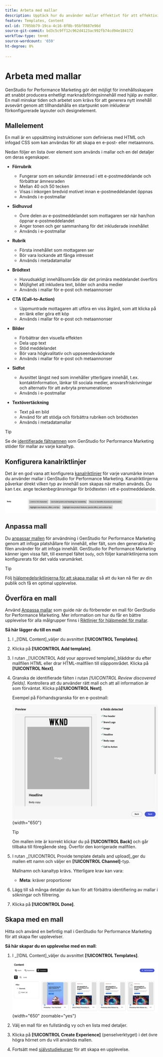 ```yaml
---
title: Arbeta med mallar
description: Upptäck hur du använder mallar effektivt för att effektivisera din kreativa process i Adobe GenStudio for Performance Marketing.
feature: Templates, Content
exl-id: 7705bb79-19ca-4c16-8f8b-95bf8687e96d
source-git-commit: bd3c5c9ff12c962d4123ac992fb74cd94e184172
workflow-type: tm+mt
source-wordcount: '659'
ht-degree: 0%

---
```


# Arbeta med mallar

GenStudio for Performance Marketing gör det möjligt för innehållsskapare att snabbt producera enhetligt marknadsföringsinnehåll med hjälp av _mallar_. En mall minskar tiden och arbetet som krävs för att generera nytt innehåll avsevärt genom att tillhandahålla en startpunkt som inkluderar förkonfigurerade layouter och designelement.

## Mallelement

En mall är en uppsättning instruktioner som definieras med HTML och infogad CSS som kan användas för att skapa en e-post- eller metaannons.

Nedan följer en lista över element som används i mallar och en del detaljer om deras egenskaper.

- **Förrubrik**

   - Fungerar som en sekundär ämnesrad i ett e-postmeddelande och förbättrar ämnesraden
   - Mellan 40 och 50 tecken
   - Visas i inkorgen bredvid motivet innan e-postmeddelandet öppnas
   - Används i e-postmallar

- **Sidhuvud**

   - Övre delen av e-postmeddelandet som mottagaren ser när han/hon öppnar e-postmeddelandet
   - Anger tonen och ger sammanhang för det inkluderade innehållet
   - Används i e-postmallar

- **Rubrik**

   - Första innehållet som mottagaren ser
   - Bör vara lockande att fånga intresset
   - Används i metadatamallar

- **Brödtext**

   - Huvudsakligt innehållsområde där det primära meddelandet överförs
   - Möjlighet att inkludera text, bilder och andra medier
   - Används i mallar för e-post och metaannonser

- **CTA (Call-to-Action)**

   - Uppmuntrade mottagaren att utföra en viss åtgärd, som att klicka på en länk eller göra ett köp
   - Används i mallar för e-post och metaannonser

- **Bilder**

   - Förbättrar den visuella effekten
   - Dela upp text
   - Stöd meddelandet
   - Bör vara högkvalitativ och uppseendeväckande
   - Används i mallar för e-post och metaannonser

- **Sidfot**

   - Avsnittet längst ned som innehåller ytterligare innehåll, t.ex. kontaktinformation, länkar till sociala medier, ansvarsfriskrivningar och alternativ för att avbryta prenumerationen
   - Används i e-postmallar

- **Textövertäckning**

   - Text på en bild
   - Använd för att stödja och förbättra rubriken och brödtexten
   - Används i metadatamallar

>[!TIP]
>
>Se de [identifierade fältnamnen](customize-template.md#recognized-field-names) som GenStudio for Performance Marketing stöder för mallar av varje kanaltyp.

## Konfigurera kanalriktlinjer

Det är en god vana att konfigurera [kanalriktlinjer](../guidelines/brands.md#channel-guidelines) för varje varumärke innan du använder mallar i GenStudio for Performance Marketing. Kanalriktlinjerna påverkar direkt vilken typ av innehåll som skapas när mallen används. Du kan t.ex. ange teckenbegränsningar för brödtexten i ett e-postmeddelande.

![Specifikationer för brödtext](/help/assets/channel-email-body.png)

## Anpassa mall

Du [anpassar mallen](customize-template.md) för användning i GenStudio for Performance Marketing genom att infoga platshållare för innehåll, eller fält, som den generativa AI-filen använder för att infoga innehåll. GenStudio for Performance Marketing känner igen vissa fält, till exempel fältet `body`, och följer kanalriktlinjerna som konfigurerats för det valda varumärket.

>[!TIP]
>
>Följ [hjälpmedelsriktlinjerna för att skapa mallar](accessibility-for-templates.md) så att du kan nå fler av din publik och få en optimal upplevelse.

## Överföra en mall

Använd [Anpassa mallar](customize-template.md) som guide när du förbereder en mall för GenStudio for Performance Marketing. Mer information om hur du får en bättre upplevelse för alla målgrupper finns i [Riktlinjer för hjälpmedel för mallar](accessibility-for-templates.md).

**Så här lägger du till en mall**:

1. I _[!DNL Content]_väljer du avsnittet **[!UICONTROL Templates]**.

1. Klicka på **[!UICONTROL Add template]**.

1. I rutan _[!UICONTROL Add your approved template]_bläddrar du efter mallfilen HTML eller drar HTML-mallfilen till släppområdet. Klicka på&#x200B;**[!UICONTROL Next]**.

1. Granska de identifierade fälten i rutan _[!UICONTROL Review discovered fields]_. Kontrollera att du använder rätt mall och att all information är som förväntat. Klicka på&#x200B;**[!UICONTROL Next]**.

   Exempel på Förhandsgranska för en e-postmall:

   ![Förhandsgranskningsfält har identifierats](../../assets/template-detected-fields.png){width="650"}

   >[!TIP]
   >
   >Om mallen inte är korrekt klickar du på **[!UICONTROL Back]** och går tillbaka till föregående steg. Överför den korrigerade mallfilen.

1. I rutan _[!UICONTROL Provide template details and upload]_ger du mallen ett namn och väljer en **[!UICONTROL Channel]**-typ.

   Mallnamn och kanaltyp krävs. Ytterligare krav kan vara:

   - **Meta**: kräver proportioner
   <!-- - **Display ads**: requires Dimensions -->

1. Lägg till så många detaljer du kan för att förbättra identifiering av mallar i sökningar och filtrering.

1. Klicka på **[!UICONTROL Done]**.

## Skapa med en mall

Hitta och använd en befintlig mall i GenStudio for Performance Marketing för att skapa fler upplevelser.

**Så här skapar du en upplevelse med en mall**:

1. I _[!DNL Content]_väljer du avsnittet **[!UICONTROL Templates]**.

   ![Listan Innehållsmall](../../assets/content-templates.png){width="650" zoomable="yes"}

1. Välj en mall för en fullständig vy och en lista med detaljer.

1. Klicka på **[!UICONTROL Create Experience]** (penselverktyget) i det övre högra hörnet om du vill använda mallen.

1. Fortsätt med [självstudiekurser](/help/tutorials/tutorials.md) för att skapa en upplevelse.
